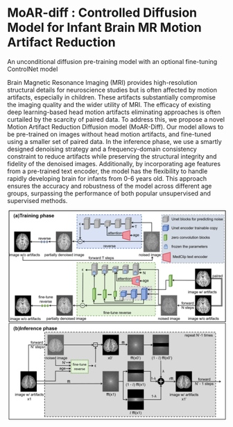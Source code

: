 # MoAR-diff :  Controlled Diffusion Model for Infant Brain MR Motion Artifact Reduction
An unconditional diffusion pre-training model with an optional fine-tuning ControlNet model

Brain Magnetic Resonance Imaging (MRI) provides high-resolution structural details for neuroscience studies but is often affected by motion artifacts, especially in children. These artifacts substantially compromise the imaging quality and the wider utility of MRI. The efficacy of existing deep learning-based head motion artifacts eliminating approaches is often curtailed by the scarcity of paired data. To address this, we propose a novel Motion Artifact Reduction Diffusion model (MoAR-Diff). Our model allows to be pre-trained on images without head motion artifacts, and fine-tuned using a smaller set of paired data. In the inference phase, we use a smartly designed denoising strategy and a frequency-domain consistency constraint to reduce artifacts while preserving the structural integrity and fidelity of the denoised images. Additionally, by incorporating age features from a pre-trained text encoder, the model has the flexibility to handle rapidly developing brain for infants from 0-6 years old. This approach ensures the accuracy and robustness of the model across different age groups, surpassing the performance of both popular unsupervised and supervised methods.

![Model Image](https://github.com/shtechDeng/MoAR-diff/blob/main/UnDPM_finetune/models/model_final.png?raw=true)
